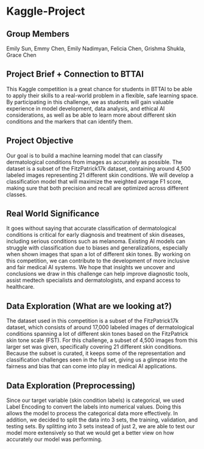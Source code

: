 # Kaggle-Project

## Group Members
Emily Sun,
Emmy Chen,
Emily Nadimyan,
Felicia Chen,
Grishma Shukla,
Grace Chen

## Project Brief + Connection to BTTAI
This Kaggle competition is a great chance for students in BTTAI to be able to apply their skills to a real-world problem in a flexible, safe learning space. By participating in this challenge, we as students will gain valuable experience in model development, data analysis, and ethical AI considerations, as well as be able to learn more about different skin conditions and the markers that can identify them.


## Project Objective
Our goal is to build a machine learning model that can classify dermatological conditions from images as accurately as possible. The dataset is a subset of the FitzPatrick17k dataset, containing around 4,500 labeled images representing 21 different skin conditions. We will develop a classification model that will maximize the weighted average F1 score, making sure that both precision and recall are optimized across different classes.


## Real World Significance
It goes without saying that accurate classification of dermatological conditions is critical for early diagnosis and treatment of skin diseases, including serious conditions such as melanoma. Existing AI models can struggle with classification due to biases and generalizations, especially when shown images that span a lot of different skin tones. By working on this competition, we can contribute to the development of more inclusive and fair medical AI systems. We hope that insights we uncover and conclusions we draw in this challenge can help improve diagnostic tools, assist medtech specialists and dermatologists, and expand access to healthcare.

## Data Exploration (What are we looking at?)
The dataset used in this competition is a subset of the FitzPatrick17k dataset, which consists of around 17,000 labeled images of dermatological conditions spanning a lot of different skin tones based on the FitzPatrick skin tone scale (FST). For this challenge, a subset of 4,500 images from this larger set was given, specifically covering 21 different skin conditions. Because the subset is curated, it keeps some of the representation and classification challenges seen in the full set, giving us a glimpse into the fairness and bias that can come into play in medical AI applications.

## Data Exploration (Preprocessing)
Since our target variable (skin condition labels) is categorical, we used Label Encoding to convert the labels into numerical values. Doing this allows the model to process the categorical data more effectively. In addition, we decided to split the data into 3 sets, the training, validation, and testing sets. By splitting into 3 sets instead of just 2, we are able to test our model more extensively so that we would get a better view on how accurately our model was performing.

